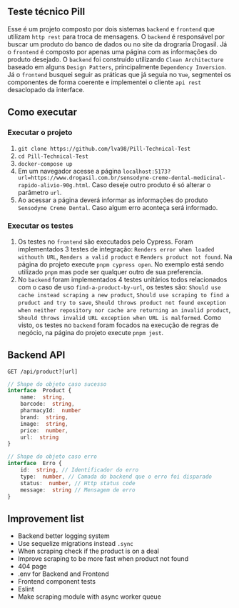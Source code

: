 ## Teste técnico Pill

Esse é um projeto composto por dois sistemas `backend` e `frontend` que utilizam `http rest` para troca de mensagens. O `backend` é responsável por buscar um produto do banco de dados ou no site da drograria Drogasil. Já o `frontend` é composto por apenas uma página com as informações do produto desejado. O `backend` foi construído utilizando `Clean Architecture` baseado em alguns `Design Patters`, principalmente `Dependency Inversion`. Já o `frontend` busquei seguir as práticas que já seguia no `Vue`, segmentei os componentes de forma coerente e implementei o cliente `api rest` desaclopado da interface.

## Como executar

### Executar o projeto
1. `git clone https://github.com/lva98/Pill-Technical-Test`
2. `cd Pill-Technical-Test`
3. `docker-compose up`
2. Em um navegador acesse a página `localhost:5173?url=https://www.drogasil.com.br/sensodyne-creme-dental-medicinal-rapido-alivio-90g.html`. Caso deseje outro produto é só alterar o parâmetro `url`.
3. Ao acessar a página deverá informar as informações do produto `Sensodyne Creme Dental`. Caso algum erro aconteça será informado.

### Executar os testes
1. Os testes no `frontend` são executados pelo Cypress. Foram implementados 3 testes de integração: `Renders error when loaded withouth URL`, `Renders a valid product` e `Renders product not found`. Na página do projeto execute `pnpm cypress open`. No exemplo está sendo utilizado `pnpm` mas pode ser qualquer outro de sua preferencia.
2. No `backend` foram implementados 4 testes unitários todos relacionados com o caso de uso `find-a-product-by-url`, os testes são: `Should use cache instead scraping a new product`, `Should use scraping to find a pruduct and try to save`, `Should throws product not found exception when neither repository nor cache are returning an invalid product`, `Should throws invalid URL exception when URL is malformed`.  Como visto, os testes no `backend` foram focados na execução de regras de negócio, na página do projeto execute `pnpm jest`.

## Backend API

`GET /api/product?[url]`

```typescript
// Shape do objeto caso sucesso
interface  Product {
	name:  string,
	barcode:  string,
	pharmacyId:  number
	brand:  string,
	image:  string,
	price:  number,
	url:  string
}
```

```typescript
// Shape do objeto caso erro
interface  Erro {
	id:  string, // Identificador do erro
	type:  number, // Camada do backend que o erro foi disparado
	status:  number, // Http status code
	message:  string // Mensagem de erro
}
```

## Improvement list

- Backend better logging system
- Use sequelize migrations instead `.sync`
- When scraping check if the product is on a deal
- Improve scraping to be more fast when product not found
- 404 page
- .env for Backend and Frontend
- Frontend component tests
- Eslint
- Make scraping module with async worker queue
